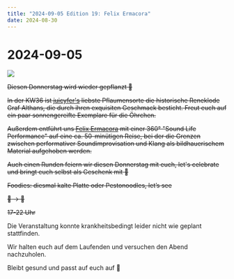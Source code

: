 ```yaml
---
title: "2024-09-05 Edition 19: Felix Ermacora"
date: 2024-08-30
---
```


# 2024-09-05

![](/240905.jpg)

<s>Diesen Donnerstag wird wieder gepflanzt 🌿</s>

<s>In der KW36 ist [juicyfer's](https://soundcloud.com/lucyphp) liebste Pflaumensorte die historische Reneklode Graf Althans, die durch ihren exquisiten Geschmack besticht. Freut euch auf ein paar sonnengereifte Exemplare für die Öhrchen.</s>

<s>Außerdem entführt uns [Felix Ermacora](https://www.felixermacora.de) mit einer 360° "Sound Life Performance" auf eine ca. 50-minütigen Reise, bei der die Grenzen zwischen performativer Soundimprovisation und Klang als bildhauerischem Material aufgehoben werden.</s>

<s>Auch einen Runden feiern wir diesen Donnerstag mit euch, let's celebrate und bringt euch selbst als Geschenk mit 🎈</s>

<s>Foodies: diesmal kalte Platte oder Pestonoodles, let’s see</s>

<s>🥙 → 🍻</s>

<s>17-22 Uhr</s>


Die Veranstaltung konnte krankheitsbedingt leider nicht wie geplant stattfinden. 

Wir halten euch auf dem Laufenden und versuchen den Abend nachzuholen. 

Bleibt gesund und passt auf euch auf 🍂
